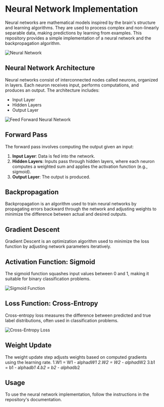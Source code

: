 # Neural Network Implementation

Neural networks are mathematical models inspired by the brain's structure and learning algorithms. They are used to process complex and non-linearly separable data, making predictions by learning from examples. This repository provides a simple implementation of a neural network and the backpropagation algorithm.

![Neural Network](https://github.com/RehamJamal13/Machine-Learning-Algorithms/assets/102676168/33518920-ed38-4cea-acab-7918068f6c32)

## Neural Network Architecture

Neural networks consist of interconnected nodes called neurons, organized in layers. Each neuron receives input, performs computations, and produces an output. The architecture includes:
- Input Layer
- Hidden Layers
- Output Layer

![Feed Forward Neural Network](https://github.com/RehamJamal13/Machine-Learning-Algorithms/assets/102676168/3169222c-b4ed-45a3-8fcd-9715152c51cc)

## Forward Pass

The forward pass involves computing the output given an input:
1. **Input Layer**: Data is fed into the network.
2. **Hidden Layers**: Inputs pass through hidden layers, where each neuron computes a weighted sum and applies the activation function (e.g., sigmoid).
3. **Output Layer**: The output is produced.

## Backpropagation

Backpropagation is an algorithm used to train neural networks by propagating errors backward through the network and adjusting weights to minimize the difference between actual and desired outputs.

## Gradient Descent

Gradient Descent is an optimization algorithm used to minimize the loss function by adjusting network parameters iteratively.

## Activation Function: Sigmoid

The sigmoid function squashes input values between 0 and 1, making it suitable for binary classification problems.

![Sigmoid Function](https://github.com/RehamJamal13/Machine-Learning-Algorithms/assets/102676168/3a256fbe-8f10-44aa-9475-39d635c0d4a1)

## Loss Function: Cross-Entropy

Cross-entropy loss measures the difference between predicted and true label distributions, often used in classification problems.

![Cross-Entropy Loss](https://github.com/RehamJamal13/Machine-Learning-Algorithms/assets/102676168/9a9f3180-84c3-4eb5-a4f2-08f40e5adc08)

## Weight Update

The weight update step adjusts weights based on computed gradients using the learning rate.
1.W1 = W1 - alpha*dW1
2.W2 = W2 - alpha*dW2
3.b1 = b1 - alpha*db1
4.b2 = b2 - alpha*db2


## Usage

To use the neural network implementation, follow the instructions in the repository's documentation.


